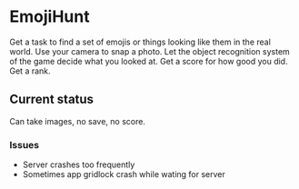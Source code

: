 # EmojiHunt

Get a task to find a set of emojis or things looking like them in the real world.
Use your camera to snap a photo.
Let the object recognition system of the game decide what you looked at.
Get a score for how good you did.
Get a rank.

## Current status

Can take images, no save, no score.

### Issues

* Server crashes too frequently
* Sometimes app gridlock crash while wating for server

